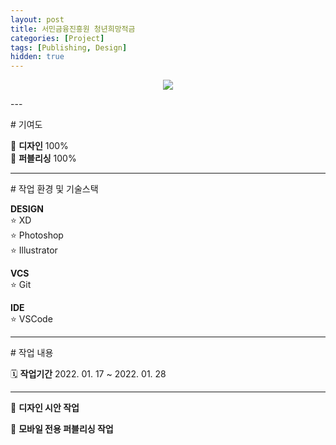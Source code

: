 ```yaml
---
layout: post
title: 서민금융진흥원 청년희망적금
categories: [Project]
tags: [Publishing, Design]
hidden: true
---
```


<p style="text-align: center;">
<img src="{{ site.baseurl }}/assets/img/project/youthHope.png">
</p> 
---
<p class="box-title"># 기여도</p>

🎨 **디자인** 100%  
📝 **퍼블리싱** 100%  

----
<p class="box-title"># 작업 환경 및 기술스택</p>

**DESIGN**  
   ⭐️ XD  
   ⭐️ Photoshop  
   ⭐️ Illustrator  

**VCS**  
   ⭐️ Git

**IDE**   
   ⭐️ VSCode  

----

<p class="box-title"># 작업 내용</p>

🗓 **작업기간**  2022. 01. 17 ~ 2022. 01. 28

--- 

📌 **디자인 시안 작업**   

📌 **모바일 전용 퍼블리싱 작업**  
